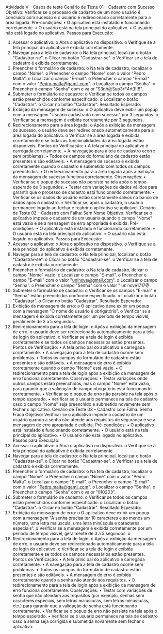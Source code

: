 Atividade V – Casos de teste
Cenário de Teste 01 – Cadastro com Sucesso
Objetivo: Verificar se o processo de cadastro de um novo usuário é concluído
com sucesso e o usuário é redirecionado corretamente para a área logada.
Pré-condições:
• O aplicativo está instalado e funcionando corretamente.
• O usuário está na tela principal do aplicativo.
• O usuário não está logado no aplicativo.
Passos para Execução:
1. Acessar o aplicativo:
o Abra o aplicativo no dispositivo.
o Verifique se a tela principal do aplicativo é exibida corretamente.
2. Navegar para a tela de cadastro:
o Na tela principal, localizar o botão "Cadastrar-se".
o Clicar no botão "Cadastrar-se".
o Verificar se a tela de cadastro é exibida corretamente.
3. Preencher o formulário de cadastro:
o Na tela de cadastro, localizar o campo "Nome".
o Preencher o campo "Nome" com o valor "Pedro Malta".
o Localizar o campo "E-mail".
o Preencher o campo "E-mail" com o valor "Pedro.malta@gamil.com".
o Localizar o campo "Senha".
o Preencher o campo "Senha" com o valor "S3nh@Sup3rF4rt3!!!!".
4. Submeter o formulário de cadastro:
o Verificar se todos os campos estão preenchidos conforme
especificado.
o Localizar o botão "Cadastrar".
o Clicar no botão "Cadastrar".
Resultado Esperado:
1. Exibição da mensagem de sucesso:
o O aplicativo deve exibir um popup com a mensagem "Usuário
cadastrado com sucesso" por 3 segundos.
o Verificar se a mensagem é exibida corretamente por 3 segundos.
2. Redirecionamento para a área logada:
o Após a exibição da mensagem de sucesso, o usuário deve ser
redirecionado automaticamente para a área logada do aplicativo.
o Verificar se a área logada é exibida corretamente e se todas as
funcionalidades da área logada estão disponíveis.
Pontos de Verificação:
• A tela principal do aplicativo é carregada corretamente.
• A navegação para a tela de cadastro ocorre sem problemas.
• Todos os campos do formulário de cadastro estão presentes e são
editáveis.
• A mensagem de sucesso é exibida corretamente quando o cadastro é
submetido com todos os campos preenchidos.
• O redirecionamento para a área logada após a exibição da mensagem de
sucesso funciona corretamente.
Observações:
• Verificar se o popup de sucesso não persiste na tela após o tempo
esperado de 3 segundos.
• Testar com variações de dados válidos para garantir que o processo de
cadastro está funcionando corretamente.
• Verificar se os dados do usuário estão corretamente salvos no banco de
dados após o cadastro.
• Verificar se, após o cadastro, o usuário permanece logado ao fechar e
reabrir o aplicativo se aplicável.
Cenário de Teste 02 – Cadastro com Falha: Sem Nome
Objetivo: Verificar se o aplicativo impede o cadastro de um usuário quando o campo
"Nome" está vazio e se a mensagem de erro apropriada é exibida.
Pré-condições:
• O aplicativo está instalado e funcionando corretamente.
• O usuário está na tela principal do aplicativo.
• O usuário não está logado no aplicativo.
Passos para Execução:
1. Acessar o aplicativo:
o Abra o aplicativo no dispositivo.
o Verifique se a tela principal do aplicativo é exibida corretamente.
2. Navegar para a tela de cadastro:
o Na tela principal, localizar o botão "Cadastrar-se".
o Clicar no botão "Cadastrar-se".
o Verificar se a tela de cadastro é exibida corretamente.
3. Preencher o formulário de cadastro:
o Na tela de cadastro, deixar o campo "Nome" vazio.
o Localizar o campo "E-mail".
o Preencher o campo "E-mail" com o valor "uninove@gmail.com".
o Localizar o campo "Senha".
o Preencher o campo "Senha" com o valor " uninove1717@.
4. Submeter o formulário de cadastro:
o Verificar se os campos "E-mail" e "Senha" estão preenchidos conforme
especificado.
o Localizar o botão "Cadastrar".
o Clicar no botão "Cadastrar".
Resultado Esperado:
1. Exibição da mensagem de erro:
o O aplicativo deve exibir um popup com a mensagem "O nome do usuário é
obrigatório".
o Verificar se a mensagem é exibida corretamente por um período de tempo
visível, geralmente de 3 a 5 segundos.
2. Redirecionamento para a tela de login:
o Após a exibição da mensagem de erro, o usuário deve ser redirecionado
automaticamente para a tela de login do aplicativo.
o Verificar se a tela de login é exibida corretamente e se todos os campos
necessários estão presentes.
Pontos de Verificação:
• A tela principal do aplicativo é carregada corretamente.
• A navegação para a tela de cadastro ocorre sem problemas.
• Todos os campos do formulário de cadastro estão presentes e são editáveis.
• A mensagem de erro é exibida corretamente quando o campo "Nome" está vazio.
• O redirecionamento para a tela de login após a exibição da mensagem de erro
funciona corretamente.
Observações:
• Testar variações onde outros campos estão preenchidos, mas o campo "Nome"
está vazio, para garantir que a validação de campo obrigatório está funcionando
corretamente.
• Verificar se o popup de erro não persiste na tela após o tempo esperado.
• Verificar se o usuário permanece na tela de cadastro caso o campo "Nome" seja
preenchido e submetido novamente sem fechar o aplicativo.
Cenário de Teste 03 – Cadastro com Falha: Senha Fraca
Objetivo: Verificar se o aplicativo impede o cadastro de um usuário quando a senha não
atende aos requisitos de segurança e se a mensagem de erro apropriada é exibida.
Pré-condições:
• O aplicativo está instalado e funcionando corretamente.
• O usuário está na tela principal do aplicativo.
• O usuário não está logado no aplicativo.
Passos para Execução:
1. Acessar o aplicativo:
o Abra o aplicativo no dispositivo.
o Verifique se a tela principal do aplicativo é exibida corretamente.
2. Navegar para a tela de cadastro:
o Na tela principal, localizar o botão "Cadastrar-se".
o Clicar no botão "Cadastrar-se".
o Verificar se a tela de cadastro é exibida corretamente.
3. Preencher o formulário de cadastro:
o Na tela de cadastro, localizar o campo "Nome".
o Preencher o campo "Nome" com o valor "Pedro Malta".
o Localizar o campo "E-mail".
o Preencher o campo "E-mail" com o valor "Pedro.malta@gamil.com".
o Localizar o campo "Senha".
o Preencher o campo "Senha" com o valor "010203".
4. Submeter o formulário de cadastro:
o Verificar se todos os campos estão preenchidos conforme especificado.
o Localizar o botão "Cadastrar".
o Clicar no botão "Cadastrar".
Resultado Esperado:
1. Exibição da mensagem de erro:
o O aplicativo deve exibir um popup com a mensagem "A senha precisa ter
10 caracteres e ao menos um número, uma letra maiúscula, uma letra
minúscula e caracteres especiais".
o Verificar se a mensagem é exibida corretamente por um período de tempo
visível, geralmente de 3 a 5 segundos.
o
2. Redirecionamento para a tela de login:
o Após a exibição da mensagem de erro, o usuário deve ser redirecionado
automaticamente para a tela de login do aplicativo.
o Verificar se a tela de login é exibida corretamente e se todos os campos
necessários estão presentes.
Pontos de Verificação:
• A tela principal do aplicativo é carregada corretamente.
• A navegação para a tela de cadastro ocorre sem problemas.
• Todos os campos do formulário de cadastro estão presentes e são editáveis.
• A mensagem de erro é exibida corretamente quando a senha não atende aos
requisitos.
• O redirecionamento para a tela de login após a exibição da mensagem de erro
funciona corretamente.
Observações:
• Testar com variações de senha que não atendam aos requisitos (por exemplo,
senhas sem caracteres especiais, sem letras maiúsculas, sem letras minúsculas,
etc.) para garantir que a validação de senha está funcionando corretamente.
• Verificar se o popup de erro não persiste na tela após o tempo esperado.
• Verificar se o usuário permanece na tela de cadastro caso a senha seja corrigida e
submetida novamente sem fechar o aplicativo.
